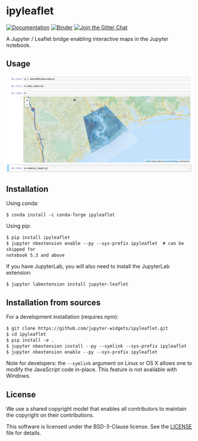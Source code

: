 # ipyleaflet

[![Documentation](http://readthedocs.org/projects/ipyleaflet/badge/?version=latest)](https://ipyleaflet.readthedocs.io/en/latest/?badge=latest)
[![Binder](https://img.shields.io/badge/launch-binder-brightgreen.svg)](https://mybinder.org/v2/gh/jupyter-widgets/ipyleaflet/0.8.1?filepath=examples)
[![Join the Gitter Chat](https://badges.gitter.im/Join%20Chat.svg)](https://gitter.im/jupyter-widgets/Lobby?utm_source=badge&utm_medium=badge&utm_campaign=pr-badge&utm_content=badge)

A Jupyter / Leaflet bridge enabling interactive maps in the Jupyter notebook.

## Usage

![Screenshot](/screenshot.png)

## Installation

Using conda:

```
$ conda install -c conda-forge ipyleaflet
```

Using pip:

```
$ pip install ipyleaflet
$ jupyter nbextension enable --py --sys-prefix ipyleaflet  # can be skipped for
notebook 5.3 and above
```

If you have JupyterLab, you will also need to install the JupyterLab extension:

```
$ jupyter labextension install jupyter-leaflet
```

## Installation from sources

For a development installation (requires npm):

```
$ git clone https://github.com/jupyter-widgets/ipyleaflet.git
$ cd ipyleaflet
$ pip install -e .
$ jupyter nbextension install --py --symlink --sys-prefix ipyleaflet
$ jupyter nbextension enable --py --sys-prefix ipyleaflet
```

Note for developers: the `--symlink` argument on Linux or OS X allows one to
modify the JavaScript code in-place. This feature is not available
with Windows.

## License

We use a shared copyright model that enables all contributors to maintain the
copyright on their contributions.

This software is licensed under the BSD-3-Clause license. See the [LICENSE](LICENSE) file for details.
